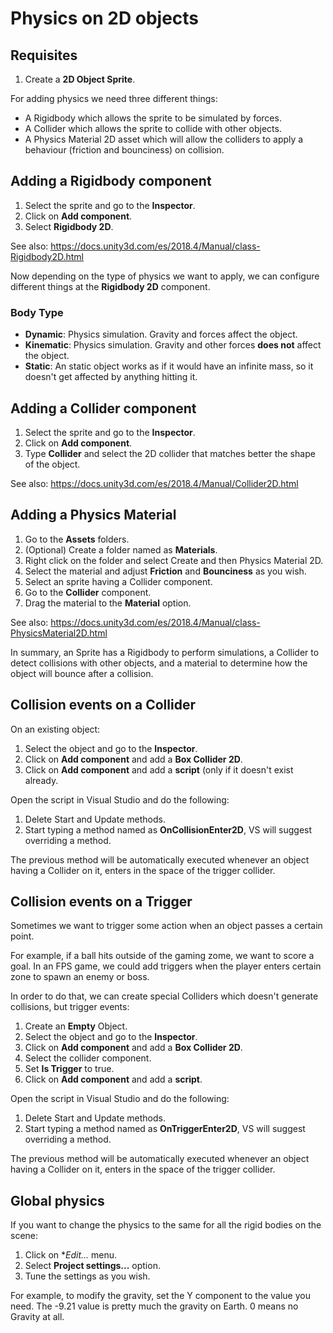 # Physics on 2D objects

## Requisites

1. Create a **2D Object Sprite**.

For adding physics we need three different things:

- A Rigidbody which allows the sprite to be simulated by forces.
- A Collider which allows the sprite to collide with other objects.
- A Physics Material 2D asset which will allow the colliders to apply a behaviour (friction and bounciness) on collision.

## Adding a Rigidbody component

1. Select the sprite and go to the **Inspector**.
2. Click on **Add component**.
3. Select **Rigidbody 2D**.

See also: https://docs.unity3d.com/es/2018.4/Manual/class-Rigidbody2D.html

Now depending on the type of physics we want to apply, we can configure different things at the **Rigidbody 2D** component.

### Body Type

- **Dynamic**: Physics simulation. Gravity and forces affect the object.
- **Kinematic**: Physics simulation. Gravity and other forces **does not** affect the object.
- **Static**: An static object works as if it would have an infinite mass, so it doesn't get affected by anything hitting it.

## Adding a Collider component

1. Select the sprite and go to the **Inspector**.
2. Click on **Add component**.
3. Type **Collider** and select the 2D collider that matches better the shape of the object.

See also: https://docs.unity3d.com/es/2018.4/Manual/Collider2D.html

## Adding a Physics Material

1. Go to the **Assets** folders.
2. (Optional) Create a folder named as **Materials**.
3. Right click on the folder and select Create and then Physics Material 2D.
4. Select the material and adjust **Friction** and **Bounciness** as you wish.
5. Select an sprite having a Collider component.
6. Go to the **Collider** component.
7. Drag the material to the **Material** option.

See also: https://docs.unity3d.com/es/2018.4/Manual/class-PhysicsMaterial2D.html


In summary, an Sprite has a Rigidbody to perform simulations, a Collider to detect collisions with other objects, and a material to determine how the object will bounce after a collision.

## Collision events on a Collider

On an existing object:

1. Select the object and go to the **Inspector**.
2. Click on **Add component** and add a **Box Collider 2D**.
3. Click on **Add component** and add a **script** (only if it doesn't exist already.

Open the script in Visual Studio and do the following:

1. Delete Start and Update methods.
2. Start typing a method named as **OnCollisionEnter2D**, VS will suggest overriding a method.

The previous method will be automatically executed whenever an object having a Collider on it, enters in the space of the trigger collider.

## Collision events on a Trigger

Sometimes we want to trigger some action when an object passes a certain point. 

For example, if a ball hits outside of the gaming zome, we want to score a goal. In an FPS game, we could add triggers when the player enters certain zone to spawn an enemy or boss.

In order to do that, we can create special Colliders which doesn't generate collisions, but trigger events:

1. Create an **Empty** Object.
2. Select the object and go to the **Inspector**.
3. Click on **Add component** and add a **Box Collider 2D**.
4. Select the collider component.
5. Set **Is Trigger** to true.
6. Click on **Add component** and add a **script**.

Open the script in Visual Studio and do the following:

1. Delete Start and Update methods.
2. Start typing a method named as **OnTriggerEnter2D**, VS will suggest overriding a method.

The previous method will be automatically executed whenever an object having a Collider on it, enters in the space of the trigger collider.





## Global physics

If you want to change the physics to the same for all the rigid bodies on the scene:

1. Click on **Edit...* menu.
2. Select **Project settings...** option.
3. Tune the settings as you wish.

For example, to modify the gravity, set the Y component to the value you need.
The -9.21 value is pretty much the gravity on Earth. 0 means no Gravity at all.


